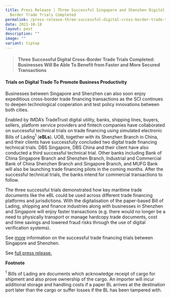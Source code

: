 ```yaml
---
title: Press Release | Three Successful Singapore and Shenzhen Digital Cross
  Border Trade Trials Completed
permalink: /press-release-three-successful-digital-cross-border-trade-trials-completed/
date: 2021-10-18
layout: post
description: ""
image: ""
variant: tiptap
---
```

<blockquote>
<h4>Three Successful Digital Cross-Border Trade Trials Completed: Businesses Will Be Able To Benefit from Faster and More Secured Transactions</h4>
</blockquote>
<h4>Trials on Digital Trade To Promote Business Productivity</h4>
<p>Businesses between Singapore and Shenzhen can also soon enjoy expeditious
cross-border trade financing transactions as the SCI continues to deepen
technological cooperation and test policy innovations between both cities.</p>
<p>Enabled by IMDA’s TradeTrust digital utility, banks, shipping lines, buyers,
sellers, platform service providers and fintech companies have collaborated
on successful technical trials on trade financing using simulated electronic
Bills of Lading<sup>1</sup> (<strong>eBLs</strong>). UOB, together with
its Shenzhen Branch in China, and their clients have successfully concluded
two digital trade financing technical trials. DBS Singapore, DBS China
and their client have also conducted a third successful technical trial.
Other banks including Bank of China Singapore Branch and Shenzhen Branch,
Industrial and Commercial Bank of China Shenzhen Branch and Singapore Branch,
and MUFG Bank will also be launching trade financing pilots in the coming
months. After the successful technical trials, the banks intend for commercial
transactions to follow.</p>
<p>The three successful trials demonstrated how key maritime trade documents
like the eBL could be used across different trade financing platforms and
jurisdictions. With the digitalisation of the paper-based Bill of Lading,
shipping and finance industries along with businesses in Shenzhen and Singapore
will enjoy faster transactions (e.g. there would no longer be a need to
physically transport or manage hardcopy trade documents, cost and time
savings and lowered fraud risks through the use of digital verification
systems).</p>
<p>See <a href="https://www.imda.gov.sg/-/media/imda/files/news-and-events/media-room/media-releases/2021/10/annex-b-successful-trade-financing-trials.pdf" rel="noopener noreferrer nofollow" target="_blank">more</a> information
on the successful trade financing trials between Singapore and Shenzhen.</p>
<p>See <a href="https://www.imda.gov.sg/resources/press-releases-factsheets-and-speeches/press-releases/2021/four-new-mous-signed-at-the-2nd-singapore---china-shenzhen-sci-joint-implementation-committee-meeting" rel="noopener noreferrer nofollow" target="_blank">full press release.</a>
</p>
<p></p>
<p><strong>Footnote</strong>
</p>
<p><sup>1</sup> Bills of Lading are documents which acknowledge receipt of
cargo for shipment and also prove ownership of the cargo. An importer will
incur additional storage and handling costs if a paper BL arrives at the
destination port later than the cargo or suffer losses if the BL has been
tampered with.</p>
<p></p>
